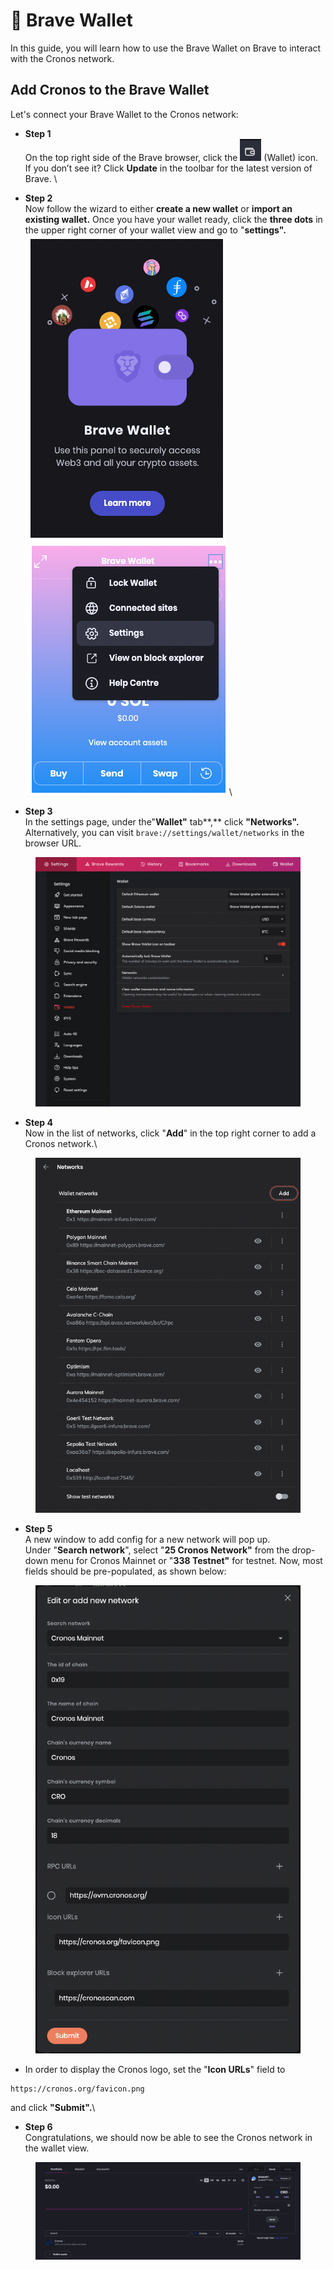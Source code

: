 # 🦁 Brave Wallet

In this guide, you will learn how to use the Brave Wallet on Brave to interact with the Cronos network.

## Add Cronos to the Brave Wallet

Let's connect your Brave Wallet to the Cronos network:

* **Step 1** \
  On the top right side of the Brave browser, click the <img src="../.gitbook/assets/brave-wallet.png" alt="" data-size="line"> (Wallet) icon. \
  If you don’t see it? Click **Update** in the toolbar for the latest version of Brave. \

* **Step 2**\
  Now follow the wizard to either **create a new wallet** or **import an existing wallet.** Once you have your wallet ready, click the **three dots** in the upper right corner of your wallet view and go to "**settings".** \
  ![](<../.gitbook/assets/welcome page.png>)![](../.gitbook/assets/brave-go-to-settings.png)\

* **Step 3**\
  In the settings page, under the"**Wallet"** tab**,** click **"Networks".**  Alternatively, you can visit `brave://settings/wallet/networks` in the browser URL.

<figure><img src="../.gitbook/assets/brave-settings.png" alt=""><figcaption></figcaption></figure>

* **Step 4**\
  Now in the list of networks, click "**Add**" in the top right corner to add a Cronos network.\


<figure><img src="../.gitbook/assets/brave-rename-network.png" alt=""><figcaption></figcaption></figure>

* **Step 5**\
  A new window to add config for a new network will pop up. \
  Under "**Search network**", select "**25  Cronos Network"** from the drop-down menu for Cronos Mainnet or "**338 Testnet"** for testnet.  Now, most fields should be pre-populated, as shown below:

<figure><img src="../.gitbook/assets/2023-01-04 screenshot 072452@2x.png" alt=""><figcaption></figcaption></figure>

* In order to display the Cronos logo, set the "**Icon URLs**" field to[ ](https://cronos.org/favicon.png)

```
https://cronos.org/favicon.png 
```

and click **"Submit".**\


* **Step 6**\
  Congratulations, we should now be able to see the Cronos network in the wallet view.&#x20;

<figure><img src="../.gitbook/assets/1-brave-wallet.png" alt=""><figcaption></figcaption></figure>





